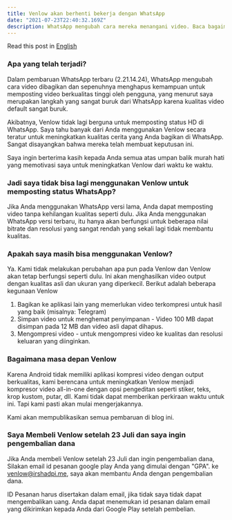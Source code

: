 ```yaml
---
title: Venlow akan berhenti bekerja dengan WhatsApp
date: "2021-07-23T22:40:32.169Z"
description: WhatsApp mengubah cara mereka menangani video. Baca bagaimana pengaruhnya terhadap Venlow dan penggunanya.
---
```


Read this post in [English](/venlow-whatsapp-update)

### Apa yang telah terjadi?

Dalam pembaruan WhatsApp terbaru (2.21.14.24), WhatsApp mengubah cara video dibagikan dan sepenuhnya menghapus kemampuan untuk memposting video berkualitas tinggi oleh pengguna, yang menurut saya merupakan langkah yang sangat buruk dari WhatsApp karena kualitas video default sangat buruk.

Akibatnya, Venlow tidak lagi berguna untuk memposting status HD di WhatsApp. Saya tahu banyak dari Anda menggunakan Venlow secara teratur untuk meningkatkan kualitas cerita yang Anda bagikan di WhatsApp. Sangat disayangkan bahwa mereka telah membuat keputusan ini.

Saya ingin berterima kasih kepada Anda semua atas umpan balik murah hati yang memotivasi saya 
untuk meningkatkan Venlow dari waktu ke waktu.

### Jadi saya tidak bisa lagi menggunakan Venlow untuk memposting status WhatsApp?

Jika Anda menggunakan WhatsApp versi lama, Anda dapat memposting video tanpa kehilangan kualitas seperti dulu. Jika Anda menggunakan WhatsApp versi terbaru, itu hanya akan berfungsi untuk beberapa nilai bitrate dan resolusi yang sangat rendah yang sekali lagi tidak membantu kualitas.

### Apakah saya masih bisa menggunakan Venlow?

Ya. Kami tidak melakukan perubahan apa pun pada Venlow dan Venlow akan tetap berfungsi seperti dulu. Ini akan menghasilkan video output dengan kualitas asli dan ukuran yang diperkecil. Berikut adalah beberapa kegunaan Venlow

1. Bagikan ke aplikasi lain yang memerlukan video terkompresi untuk hasil yang baik (misalnya: Telegram)
2. Simpan video untuk menghemat penyimpanan - Video 100 MB dapat disimpan pada 12 MB dan video asli dapat dihapus.
3. Mengompresi video - untuk mengompresi video ke kualitas dan resolusi keluaran yang diinginkan.

### Bagaimana masa depan Venlow

Karena Android tidak memiliki aplikasi kompresi video dengan output berkualitas, kami berencana untuk meningkatkan Venlow menjadi kompresor video all-in-one dengan opsi pengeditan seperti stiker, teks, krop kustom, putar, dll. Kami tidak dapat memberikan perkiraan waktu untuk ini. Tapi kami pasti akan mulai mengerjakannya.

Kami akan mempublikasikan semua pembaruan di blog ini.

### Saya Membeli Venlow setelah 23 Juli dan saya ingin pengembalian dana

Jika Anda membeli Venlow setelah 23 Juli dan ingin pengembalian dana, Silakan email id pesanan google play Anda yang dimulai dengan "GPA". ke venlow@irshadpi.me, saya akan membantu Anda dengan pengembalian dana.

ID Pesanan harus disertakan dalam email, jika tidak saya tidak dapat mengembalikan uang. Anda dapat menemukan id pesanan dalam email yang dikirimkan kepada Anda dari Google Play setelah pembelian. 